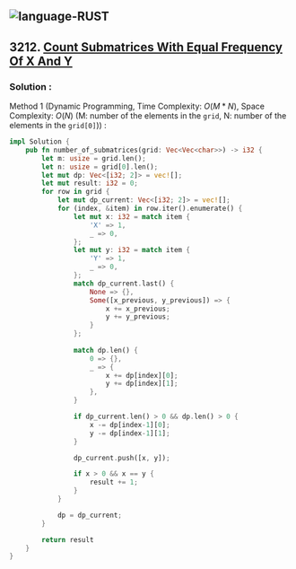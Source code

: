 ![language-RUST](https://img.shields.io/badge/RUST-8d4004?style=for-the-badge&logo=RUST)
---

## 3212. [Count Submatrices With Equal Frequency Of X And Y](https://leetcode.com/problems/count-submatrices-with-equal-frequency-of-x-and-y)

### Solution :

Method 1 (Dynamic Programming, Time Complexity: $O(M*N)$, Space Complexity: $O(N)$ (M: number of the elements in the `grid`, N: number of the elements in the `grid[0]`)) :
```rust
impl Solution {
    pub fn number_of_submatrices(grid: Vec<Vec<char>>) -> i32 {
        let m: usize = grid.len();
        let n: usize = grid[0].len();
        let mut dp: Vec<[i32; 2]> = vec![];
        let mut result: i32 = 0;
        for row in grid {
            let mut dp_current: Vec<[i32; 2]> = vec![];
            for (index, &item) in row.iter().enumerate() {
                let mut x: i32 = match item {
                    'X' => 1,
                    _ => 0,
                };
                let mut y: i32 = match item {
                    'Y' => 1,
                    _ => 0,
                };
                match dp_current.last() {
                    None => {},
                    Some([x_previous, y_previous]) => {
                        x += x_previous;
                        y += y_previous;
                    }
                };
                
                match dp.len() {
                    0 => {},
                    _ => {
                        x += dp[index][0];
                        y += dp[index][1];
                    },
                }

                if dp_current.len() > 0 && dp.len() > 0 {
                    x -= dp[index-1][0];
                    y -= dp[index-1][1];
                }

                dp_current.push([x, y]);

                if x > 0 && x == y {
                    result += 1;
                }
            }

            dp = dp_current;
        }

        return result
    }
}
```
